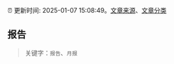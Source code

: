 :alarm_clock: 更新时间: 2025-01-07 15:08:49。[文章来源](/README.md)、[文章分类](/TAGS.md)

## 报告


> 关键字：`报告`、`月报`



